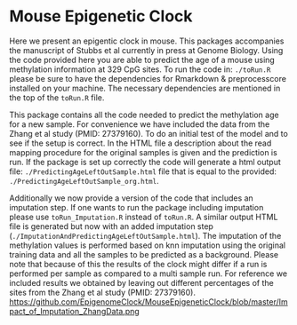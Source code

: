 # Mouse Epigenetic Clock
Here we present an epigentic clock in mouse. This packages accompanies the manuscript of Stubbs et al currently in press at Genome Biology. Using the code provided here you are able to predict the age of a mouse using methylation information at 329 CpG sites. To run the code in: `./toRun.R` please be sure to have the dependencies for Rmarkdown & preprocesscore installed on your machine. The necessary dependencies are mentioned in the top of the `toRun.R` file. 

This package contains all the code needed to predict the methylation age for a new sample. For convenience we have included the data from the Zhang et al study (PMID: 27379160). To do an initial test of the model and to see if the setup is correct. In the HTML file a description about the read mapping procedure for the original samples is given and the prediction is run. If the package is set up correctly the code will generate a html output file: `./PredictingAgeLeftOutSample.html` file that is equal to the provided: `./PredictingAgeLeftOutSample_org.html`. 

Additionally we now provide a version of the code that includes an imputation step. If one wants to run the package including imputation please use `toRun_Imputation.R` instead of `toRun.R`. A similar output HTML file is generated but now with an added imputation step (`./ImputationAndPredictingAgeLeftOutSample.html`). The imputation of the methylation values is performed based on knn imputation using the original training data and all the samples to be predicted as a background. Please note that because of this the results of the clock might differ if a run is performed per sample as compared to a multi sample run. For reference we included results we obtained by leaving out different percentages of the sites from the Zhang et al study (PMID: 27379160). https://github.com/EpigenomeClock/MouseEpigeneticClock/blob/master/Impact_of_Imputation_ZhangData.png
